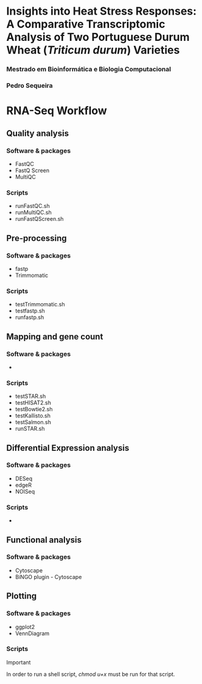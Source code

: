 # Insights into Heat Stress Responses: A Comparative Transcriptomic Analysis of Two Portuguese Durum Wheat (*Triticum durum*) Varieties
### Mestrado em Bioinformática e Biologia Computacional
### Pedro Sequeira
# RNA-Seq Workflow

## Quality analysis
### Software & packages
+ FastQC
+ FastQ Screen
+ MultiQC

### Scripts
+ runFastQC.sh
+ runMultiQC.sh
+ runFastQScreen.sh

## Pre-processing
### Software & packages
+ fastp
+ Trimmomatic

### Scripts
+ testTrimmomatic.sh
+ testfastp.sh
+ runfastp.sh

## Mapping and gene count
### Software & packages
+

### Scripts
+ testSTAR.sh
+ testHISAT2.sh
+ testBowtie2.sh
+ testKallisto.sh
+ testSalmon.sh
+ runSTAR.sh

## Differential Expression analysis
### Software & packages
+ DESeq
+ edgeR
+ NOISeq

### Scripts

+

## Functional analysis
### Software & packages
+ Cytoscape
+ BiNGO plugin - Cytoscape

## Plotting
### Software & packages
+ ggplot2
+ VennDiagram

### Scripts



> [!IMPORTANT]
> In order to run a shell script, *chmod u+x* must be run for that script.
